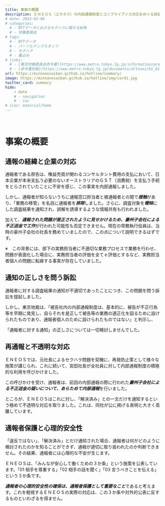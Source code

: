 ```yaml
---
title: 事案の概要
description: ＥＮＥＯＳ（エネオス）の内部通報制度とコンプライアンス対応をめぐる訴訟について、山田悠一郎裁判官・坂巻陽士裁判官の判決文を通じて、日本の通報窓口における透明性や調査姿勢を検証しています。
# date: 2023-03-06
# categories:
  # - NTTデータにおけるセクハラに関する紛争
  # - 労働委員会
# tags:
  # - NTTデータ
  # - パーソルテンプスタッフ
  # - セクハラ
  # - 雇止め
# links:
  # - [東京労働委員会命令書](https://www.metro.tokyo.lg.jp/information/press/2024/03/2024030701)
  # - [命令書別紙](https://www.metro.tokyo.lg.jp/documents/d/tosei/01_01b_02)
url: https://minnanosaiban.github.io/hotline/summary/
image: https://minnanosaiban.github.io/hotline/img/card1.jpg
twitter_card: summary
hide:
    - date
    # - navigation
    # - toc
# icon: material/home
---
```


<p style="margin: 0;">
  <a href="https://twitter.com/share?url=https://minnanosaiban.github.io/hotline/summary/ &text=事案の概要 - ＥＮＥＯＳの内部通報制度に関する訴訟について"
     target="_blank" class="x-share" style="color: #FFFFFF;">
    <i class="fa-brands fa-x-twitter"></i> でシェア
  </a>
</p>

# 事案の概要

## 通報の経緯と企業の対応
通報者である原告は、権益売買が関わるコンサルタント費用の支払において、日本企業が本来支払う必要のないオーストラリアのＧＳＴ（消費税）を支払う手続をとらされていたことに不安を感じ、この事実を内部通報しました。

しかし、通報者が知らないうちに通報窓口担当者と被通報者との間で***接触***があり、「業務の移管」を名目に通報者を***排除***しました。さらに、調査対象を***曖昧***にした調査結果を通知され、誤解を誘導するような情報共有も行われました。

加えて、***通報された問題が是正されたように見せかけるため、豪州子会社による不正送金で工作***が行われた可能性も否定できません。現在の常務執行役員は、当時の豪州子会社の社長を務めていましたので、この点について説明できるはずです。

<p class="hg-idt pad8 small">
※　この背景には、部下の実務担当者に不適切な業務プロセスで業務を行わせ、問題が表面化した場合に、実務担当者の評価を全てｅ評価とするなど、実務担当者個人の問題に転嫁する事実が存在していました。</p>

## 通知の正しさを問う訴訟
通報者に対する調査結果の通知が不適切であったことにつき、この問題を問う訴訟を提起しました。

しかし、東京地裁は、「被告社内の内部通報制度は、基本的に、被告が不正行為等を早期に発見し、自らそれを是正して被告等の業務の適正化を図るために設けられたものであり、通報者個人のために設けられたものではない」と判示し、

「通報者に対する通知」の正しさについては一切検討しませんでした。

## 再通報と不透明な対応
ＥＮＥＯＳでは、元社長によるセクハラ問題を契機に、再発防止策として様々な施策が講じられ、これに続いて、宮田社長が全社員に対して内部通報制度の積極的な利用を呼びかけました。

この呼びかけを受け、通報者は、前回の内部通報の際に行われた***豪州子会社による不正送金の疑いについて、あらためて内部通報***を行いました。

ところが、ＥＮＥＯＳはこれに対し、「解決済み」との一文だけを通知するという極めて不透明な対応を取りました。これは、同社が公に掲げる表明と大きく乖離しています。



## 通報者保護と心理的安全性
「違反ではない」、「解決済み」とだけ通知された場合、通報者は何がどのように検討されたのかを知ることができず、通報が適切に取り扱われたのか判断できません。その結果、通報者には心理的な不安が生じます。

ＥＮＥＯＳは、「みんなが安心して働くための３か条」という施策を公表しています。「01 相手を尊重する」「02 相手の話を聞く」「03 言うべきことを伝える」という３か条です。

***通報者の心理的安全性の確保は、通報者保護として重要なこと***であると考えます。これを軽視するＥＮＥＯＳの実際の対応は、この３か条や対外的公表に反するものといわざるを得ません。